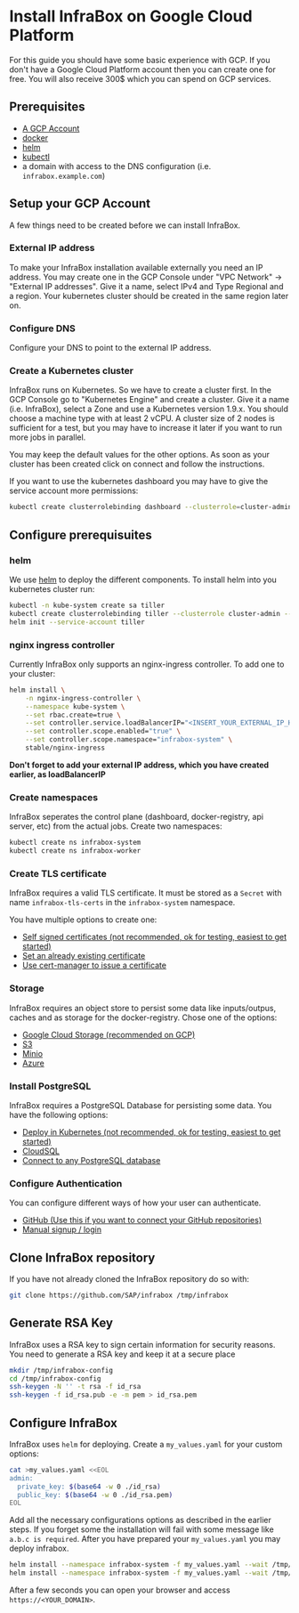 # Install InfraBox on Google Cloud Platform
For this guide you should have some basic experience with GCP. If you don't have a Google Cloud Platform account then you can create one for free. You will also receive 300$ which you can spend on GCP services.

## Prerequisites
- [A GCP Account](https://cloud.google.com/?hl=en)
- [docker](https://www.docker.com/)
- [helm][helm]
- [kubectl](https://kubernetes.io/docs/tasks/tools/install-kubectl/)
- a domain with access to the DNS configuration (i.e. `infrabox.example.com`)

## Setup your GCP Account
A few things need to be created before we can install InfraBox.

### External IP address
To make your InfraBox installation available externally you need an IP address.
You may create one in the GCP Console under "VPC Network" -> "External IP addresses".
Give it a name, select IPv4 and Type Regional and a region. Your kubernetes cluster should be created in the same region later on.

### Configure DNS
Configure your DNS to point to the external IP address.

### Create a Kubernetes cluster
InfraBox runs on Kubernetes. So we have to create a cluster first. In the GCP Console go to "Kubernetes Engine" and create a cluster.
Give it a name (i.e. InfraBox), select a Zone and use a Kubernetes version 1.9.x. You should choose a machine type with at least 2 vCPU.
A cluster size of 2 nodes is sufficient for a test, but you may have to increase it later if you want to run more jobs in parallel.

You may keep the default values for the other options.
As soon as your cluster has been created click on connect and follow the instructions.

If you want to use the kubernetes dashboard you may have to give the service account more permissions:

```bash
kubectl create clusterrolebinding dashboard --clusterrole=cluster-admin --serviceaccount=kube-system:default
```

## Configure prerequisuites

### helm
We use [helm][helm] to deploy the different components. To install helm into you kubernetes cluster run:

```bash
kubectl -n kube-system create sa tiller
kubectl create clusterrolebinding tiller --clusterrole cluster-admin --serviceaccount=kube-system:tiller
helm init --service-account tiller
```

### nginx ingress controller
Currently InfraBox only supports an nginx-ingress controller. To add one to your cluster:

```bash
helm install \
    -n nginx-ingress-controller \
    --namespace kube-system \
    --set rbac.create=true \
    --set controller.service.loadBalancerIP="<INSERT_YOUR_EXTERNAL_IP_HERE>" \
    --set controller.scope.enabled="true" \
    --set controller.scope.namespace="infrabox-system" \
    stable/nginx-ingress
```

**Don't forget to add your external IP address, which you have created earlier, as loadBalancerIP**

### Create namespaces
InfraBox seperates the control plane (dashboard, docker-registry, api server, etc) from the actual jobs. Create two namespaces:

```bash
kubectl create ns infrabox-system
kubectl create ns infrabox-worker
```

### Create TLS certificate
InfraBox requires a valid TLS certificate. It must be stored as a `Secret` with name `infrabox-tls-certs` in the `infrabox-system` namespace.

You have multiple options to create one:

- [Self signed certificates (not recommended, ok for testing, easiest to get started)](/docs/install/tls/self_signed.md)
- [Set an already existing certificate](/docs/install/tls/existing_certificate.md)
- [Use cert-manager to issue a certificate](/docs/install/tls/cert_manager.md)

### Storage
InfraBox requires an object store to persist some data like inputs/outpus, caches and as storage for the docker-registry. Chose one of the options:

- [Google Cloud Storage (recommended on GCP)](/docs/install/storage/gcs.md)
- [S3](/docs/install/storage/s3.md)
- [Minio](/docs/install/storage/minio.md)
- [Azure](/docs/install/storage/azure.md)

### Install PostgreSQL
InfraBox requires a PostgreSQL Database for persisting some data. You have the following options:

- [Deploy in Kubernetes (not recommended, ok for testing, easiest to get started)](/docs/install/storage/deploy_postgres.md)
- [CloudSQL](/docs/install/storage/cloudsql.md)
- [Connect to any PostgreSQL database](/docs/install/storage/postgres.md)

### Configure Authentication
You can configure different ways of how your user can authenticate.

- [GitHub (Use this if you want to connect your GitHub repositories)](/docs/install/configure/github.md)
- [Manual signup / login](/docs/install/configure/signup.md)

## Clone InfraBox repository
If you have not already cloned the InfraBox repository do so with:

```bash
git clone https://github.com/SAP/infrabox /tmp/infrabox
```

## Generate RSA Key
InfraBox uses a RSA key to sign certain information for security reasons. You need to generate a RSA key and keep it at a secure place

```bash
mkdir /tmp/infrabox-config
cd /tmp/infrabox-config
ssh-keygen -N '' -t rsa -f id_rsa
ssh-keygen -f id_rsa.pub -e -m pem > id_rsa.pem
```

## Configure InfraBox

InfraBox uses `helm` for deploying. Create a `my_values.yaml` for your custom options:

```bash
cat >my_values.yaml <<EOL
admin:
  private_key: $(base64 -w 0 ./id_rsa)
  public_key: $(base64 -w 0 ./id_rsa.pem)
EOL
```

Add all the necessary configurations options as described in the earlier steps.
If you forget some the installation will fail with some message like `a.b.c is required`.
After you have prepared your `my_values.yaml` you may deploy infrabox.

```bash
helm install --namespace infrabox-system -f my_values.yaml --wait /tmp/infrabox/deploy/infrabox
helm install --namespace infrabox-system -f my_values.yaml --wait /tmp/infrabox/deploy/infrabox-function
```
After a few seconds you can open your browser and access `https://<YOUR_DOMAIN>`.

[helm]: https://github.com/kubernetes/helm
[minio]: https://www.minio.io/
